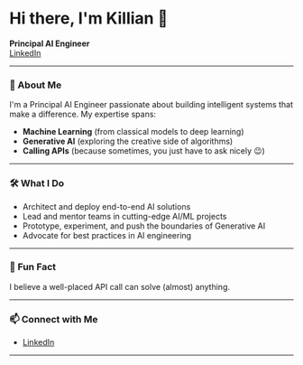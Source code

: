 # Hi there, I'm Killian 👋

**Principal AI Engineer**  
[LinkedIn](https://www.linkedin.com/in/killian-farrell/)

---

### 🚀 About Me

I'm a Principal AI Engineer passionate about building intelligent systems that make a difference. My expertise spans:

- **Machine Learning** (from classical models to deep learning)
- **Generative AI** (exploring the creative side of algorithms)
- **Calling APIs** (because sometimes, you just have to ask nicely 😉)

---

### 🛠️ What I Do

- Architect and deploy end-to-end AI solutions
- Lead and mentor teams in cutting-edge AI/ML projects
- Prototype, experiment, and push the boundaries of Generative AI
- Advocate for best practices in AI engineering

---

### 🌱 Fun Fact

I believe a well-placed API call can solve (almost) anything.

---

### 📫 Connect with Me

- [LinkedIn](https://www.linkedin.com/in/killian-farrell/)

---

<!--
Looking for more? Check out my repositories below!
-->
